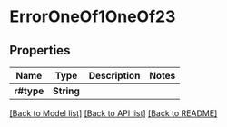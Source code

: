 # ErrorOneOf1OneOf23

## Properties

Name | Type | Description | Notes
------------ | ------------- | ------------- | -------------
**r#type** | **String** |  | 

[[Back to Model list]](../README.md#documentation-for-models) [[Back to API list]](../README.md#documentation-for-api-endpoints) [[Back to README]](../README.md)


